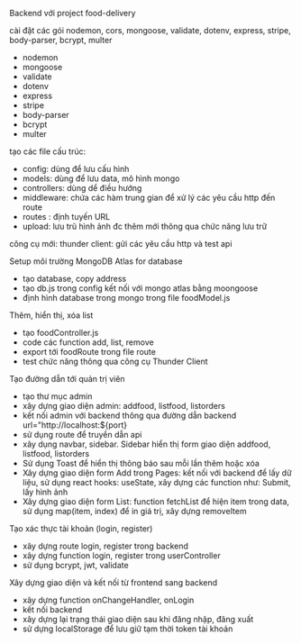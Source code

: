 Backend với project food-delivery

cài đặt các gói nodemon, cors, mongoose, validate, dotenv, express, stripe, body-parser, bcrypt, multer
- nodemon
- mongoose
- validate
- dotenv
- express
- stripe
- body-parser
- bcrypt
- multer

tạo các file cấu trúc:
- config: dùng để lưu cấu hình
- models: dùng để lưu data, mô hình mongo
- controllers: dùng dể điều hướng 
- middleware: chứa các hàm trung gian để xử lý các yêu cầu http đến route
- routes : định tuyến URL
- upload: lưu trũ hình ảnh đc thêm mới thông qua chức năng lưu trữ

công cụ mới: thunder client: gửi các yêu cầu http và test api

Setup môi trường MongoDB Atlas for database
- tạo database, copy address
- tạo db.js trong config kết nối với mongo atlas bằng moongoose
- định hình database trong mongo trong file foodModel.js

Thêm, hiển thị, xóa list
- tạo foodController.js
- code các function add, list,  remove
- export tới foodRoute trong file route
- test chức năng thông qua công cụ Thunder Client

Tạo đường dẫn tới quản trị viên
- tạo thư mục admin
- xây dựng giao diện admin: addfood, listfood, listorders
- kết nối admin với backend thông qua đường dẫn backend url="http://localhost:${port}
- sử dụng route để truyền dẫn api
- xây dụng navbar, sidebar. Sidebar hiển thị form giao diện addfood, listfood, listorders
- Sử dụng Toast để hiển thị thông báo sau mỗi lần thêm hoặc xóa
- Xây dựng giao diện form Add trong Pages: kết nối với backend để lấy dữ liệu, sử dụng react hooks: useState, xây dựng các function như: Submit, lấy hình ảnh
- Xây dựng giao diện form List: function fetchList để hiện item trong data, sử dụng map(item, index) để in giá trị, xây dựng removeItem


Tạo xác thực tài khoản (login, register)
- xây dựng route login, register trong backend
- xây dựng function login, register trong userController
- sử dụng bcrypt, jwt, validate

Xây dựng giao diện và kết nối từ frontend sang backend
- xây dựng function onChangeHandler, onLogin
- kết nối backend
- xây dựng lại trạng thái giao diện sau khi đăng nhập, đăng xuất
- sử dựng localStorage để lưu giữ tạm thời token tài khoản